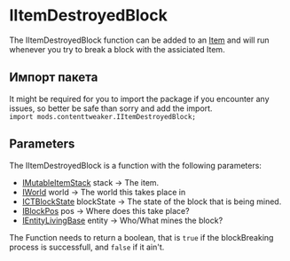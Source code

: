 # IItemDestroyedBlock

The IItemDestroyedBlock function can be added to an [Item](/Mods/ContentTweaker/Vanilla/Creatable_Content/Item/) and will run whenever you try to break a block with the assiciated Item.

## Импорт пакета
It might be required for you to import the package if you encounter any issues, so better be safe than sorry and add the import.  
`import mods.contenttweaker.IItemDestroyedBlock;`


## Parameters
The IItemDestroyedBlock is a function with the following parameters:

- [IMutableItemStack](/Mods/ContentTweaker/Vanilla/Types/Item/IMutableItemStack/) stack → The item.
- [IWorld](/Mods/ContentTweaker/Vanilla/Types/World/IWorld/) world → The world this takes place in
- [ICTBlockState](/Mods/ContentTweaker/Vanilla/Types/Block/ICTBlockState/) blockState → The state of the block that is being mined.
- [IBlockPos](/Mods/ContentTweaker/Vanilla/Types/Block/IBlockPos/) pos → Where does this take place?
- [IEntityLivingBase](/Vanilla/Entities/IEntityLivingBase/) entity → Who/What mines the block?

The Function needs to return a boolean, that is `true` if the blockBreaking process is successfull, and `false` if it ain't.